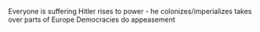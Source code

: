 Everyone is suffering
Hitler rises to power - he colonizes/imperializes
takes over parts of Europe
Democracies do appeasement
